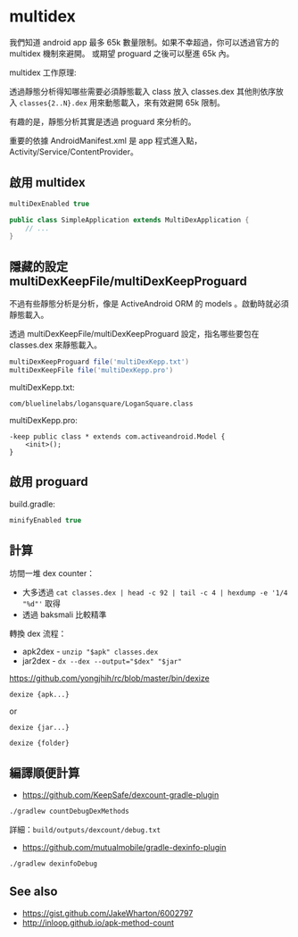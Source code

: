 # multidex

我們知道 android app 最多 65k 數量限制。如果不幸超過，你可以透過官方的 multidex 機制來避開。
或期望 proguard 之後可以壓進 65k 內。

multidex 工作原理:

透過靜態分析得知哪些需要必須靜態載入 class 放入 classes.dex 其他則依序放入 `classes{2..N}.dex` 用來動態載入，來有效避開 65k 限制。

有趣的是，靜態分析其實是透過 proguard 來分析的。

重要的依據 AndroidManifest.xml 是 app 程式進入點，Activity/Service/ContentProvider。

## 啟用 multidex

```gradle
multiDexEnabled true
```


```java
public class SimpleApplication extends MultiDexApplication {
    // ...
}
```


## 隱藏的設定 multiDexKeepFile/multiDexKeepProguard

不過有些靜態分析是分析，像是 ActiveAndroid ORM 的 models 。啟動時就必須靜態載入。

透過 multiDexKeepFile/multiDexKeepProguard 設定，指名哪些要包在 classes.dex 來靜態載入。

```gradle
multiDexKeepProguard file('multiDexKepp.txt')
multiDexKeepFile file('multiDexKepp.pro')
```

multiDexKepp.txt:

```
com/bluelinelabs/logansquare/LoganSquare.class
```

multiDexKepp.pro:

```proguard
-keep public class * extends com.activeandroid.Model {
    <init>();
}
```

## 啟用 proguard

build.gradle:

```gradle
minifyEnabled true
```

## 計算

坊間一堆 dex counter：

* 大多透過 `cat classes.dex | head -c 92 | tail -c 4 | hexdump -e '1/4 "%d"'` 取得
* 透過 baksmali 比較精準

轉換 dex 流程：

* apk2dex - `unzip "$apk" classes.dex`
* jar2dex - `dx --dex --output="$dex" "$jar"`

https://github.com/yongjhih/rc/blob/master/bin/dexize

```
dexize {apk...}
```

or

```
dexize {jar...}
```

```
dexize {folder}
```

## 編譯順便計算

* https://github.com/KeepSafe/dexcount-gradle-plugin

```bash
./gradlew countDebugDexMethods
```

詳細：`build/outputs/dexcount/debug.txt`

* https://github.com/mutualmobile/gradle-dexinfo-plugin

```bash
./gradlew dexinfoDebug
```

## See also

* https://gist.github.com/JakeWharton/6002797
* http://inloop.github.io/apk-method-count
